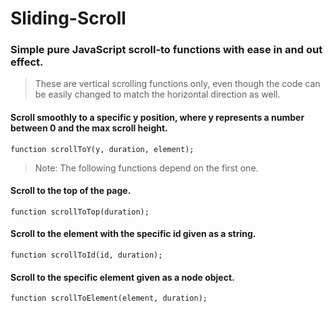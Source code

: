 # Sliding-Scroll
### Simple pure JavaScript scroll-to functions with ease in and out effect.

> These are vertical scrolling functions only, even though the code can be easily changed to match the horizontal direction as well.

#### Scroll smoothly to a specific y position, where y represents a number between 0 and the max scroll height.
```
function scrollToY(y, duration, element);
```

> Note: The following functions depend on the first one.

#### Scroll to the top of the page.
```
function scrollToTop(duration);
```

#### Scroll to the element with the specific id given as a string.
```
function scrollToId(id, duration);
```

#### Scroll to the specific element given as a node object.
```
function scrollToElement(element, duration);
```
